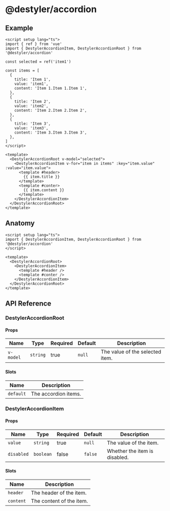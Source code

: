 # @destyler/accordion

## Example

```vue
<script setup lang="ts">
import { ref } from 'vue'
import { DestylerAccordionItem, DestylerAccordionRoot } from '@destyler/accordion'

const selected = ref('item1')

const items = [
  {
    title: 'Item 1',
    value: 'item1',
    content: 'Item 1.Item 1.Item 1',
  },
  {
    title: 'Item 2',
    value: 'item2',
    content: 'Item 2.Item 2.Item 2',
  },
  {
    title: 'Item 3',
    value: 'item3',
    content: 'Item 3.Item 3.Item 3',
  },
]
</script>

<template>
  <DestylerAccordionRoot v-model="selected">
    <DestylerAccordionItem v-for="item in items" :key="item.value" :value="item.value">
      <template #header>
        {{ item.title }}
      </template>
      <template #conter>
        {{ item.content }}
      </template>
    </DestylerAccordionItem>
  </DestylerAccordionRoot>
</template>
```

## Anatomy

```vue
<script setup lang="ts">
import { DestylerAccordionItem, DestylerAccordionRoot } from '@destyler/accordion'
</script>

<template>
  <DestylerAccordionRoot>
    <DestylerAccordionItem>
      <template #header />
      <template #conter />
    </DestylerAccordionItem>
  </DestylerAccordionRoot>
</template>
```

## API Reference

### DestylerAccordionRoot

#### Props

| Name | Type | Required | Default | Description |
| --- | --- | --- | --- | --- |
| `v-model` | `string` | true | `null` | The value of the selected item. |

#### Slots

| Name | Description |
| --- | --- |
| `default` | The accordion items. |

### DestylerAccordionItem

#### Props

| Name | Type | Required | Default | Description |
| --- | --- | --- | --- | --- |
| `value` | `string` | true | `null` | The value of the item. |
| `disabled` | `boolean` | false | `false` | Whether the item is disabled. |

#### Slots

| Name | Description |
| --- | --- |
| `header` | The header of the item. |
| `content` | The content of the item. |
